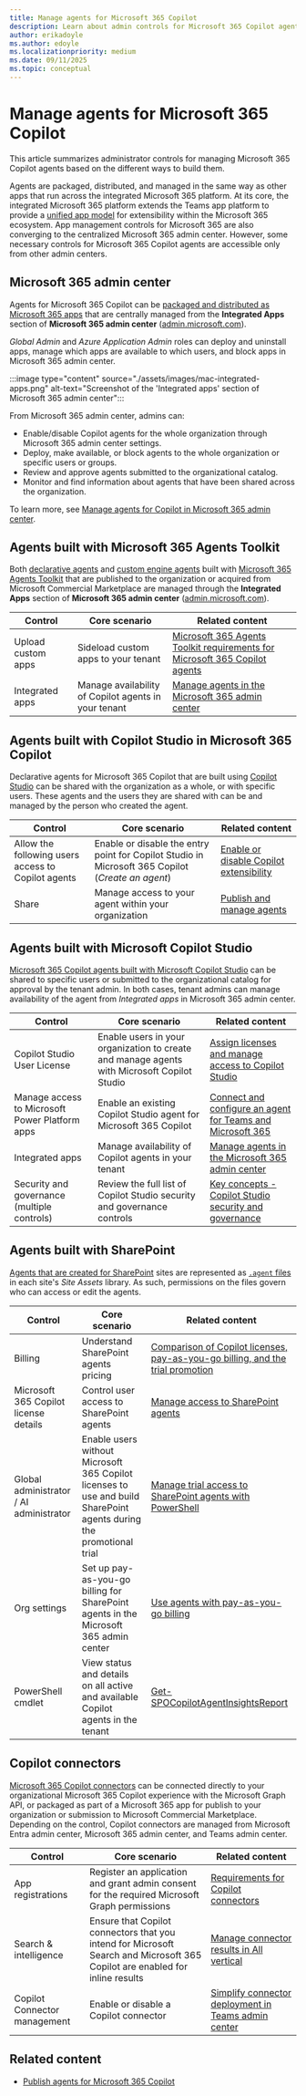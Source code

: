 ```yaml
---
title: Manage agents for Microsoft 365 Copilot
description: Learn about admin controls for Microsoft 365 Copilot agents.
author: erikadoyle
ms.author: edoyle
ms.localizationpriority: medium
ms.date: 09/11/2025
ms.topic: conceptual
---
```


# Manage agents for Microsoft 365 Copilot

This article summarizes administrator controls for managing Microsoft 365 Copilot agents based on the different ways to build them.

Agents are packaged, distributed, and managed in the same way as other apps that run across the integrated Microsoft 365 platform. At its core, the integrated Microsoft 365 platform extends the Teams app platform to provide a [unified app model](agents-are-apps.md) for extensibility within the Microsoft 365 ecosystem. App management controls for Microsoft 365 are also converging to the centralized Microsoft 365 admin center. However, some necessary controls for Microsoft 365 Copilot agents are accessible only from other admin centers.

## Microsoft 365 admin center

Agents for Microsoft 365 Copilot can be [packaged and distributed as Microsoft 365 apps](./agents-are-apps.md) that are centrally managed from the **Integrated Apps** section of **Microsoft 365 admin center** ([admin.microsoft.com](https://admin.microsoft.com)).

*Global Admin* and *Azure Application Admin* roles can deploy and uninstall apps, manage which apps are available to which users, and block apps in Microsoft 365 admin center.

:::image type="content" source="./assets/images/mac-integrated-apps.png" alt-text="Screenshot of the 'Integrated apps' section of Microsoft 365 admin center":::

From Microsoft 365 admin center, admins can:

- Enable/disable Copilot agents for the whole organization through Microsoft 365 admin center settings.
- Deploy, make available, or block agents to the whole organization or specific users or groups.
- Review and approve agents submitted to the organizational catalog.
- Monitor and find information about agents that have been shared across the organization.

To learn more, see [Manage agents for Copilot in Microsoft 365 admin center](/microsoft-365/admin/manage/manage-plugins-for-copilot-in-integrated-apps?context=/microsoft-365-copilot/extensibility/context).

## Agents built with Microsoft 365 Agents Toolkit

Both [declarative agents](./build-declarative-agents.md) and [custom engine agents](/microsoftteams/platform/teams-ai-library-tutorial?context=/microsoft-365-copilot/extensibility/context) built with [Microsoft 365 Agents Toolkit](https://aka.ms/M365AgentsToolkit) that are published to the organization or acquired from Microsoft Commercial Marketplace are managed through the **Integrated Apps** section of **Microsoft 365 admin center** ([admin.microsoft.com](https://admin.microsoft.com)).

| Control | Core scenario | Related content |
|--|--|--|
| Upload custom apps | Sideload custom apps to your tenant | [Microsoft 365 Agents Toolkit requirements for Microsoft 365 Copilot agents](/microsoft-365-copilot/extensibility/prerequisites#teams-toolkit-requirements) |
| Integrated apps | Manage availability of Copilot agents in your tenant | [Manage agents in the Microsoft 365 admin center](/microsoft-365/admin/manage/manage-plugins-for-copilot-in-integrated-apps?context=/microsoft-365-copilot/extensibility/context#manage-agents-in-the-microsoft-365-admin-center) |

## Agents built with Copilot Studio in Microsoft 365 Copilot

Declarative agents for Microsoft 365 Copilot that are built using [Copilot Studio](copilot-studio-lite.md) can be shared with the organization as a whole, or with specific users. These agents and the users they are shared with can be and managed by the person who created the agent.

|Control | Core scenario | Related content|
|--|--|--|
| Allow the following users access to Copilot agents | Enable or disable the entry point for Copilot Studio in Microsoft 365 Copilot (*Create an agent*) | [Enable or disable Copilot extensibility](/microsoft-365/admin/manage/manage-plugins-for-copilot-in-integrated-apps?context=/microsoft-365-copilot/extensibility/context#enable-or-disable-copilot-extensibility) |
| Share | Manage access to your agent within your organization | [Publish and manage agents](copilot-studio-lite-publish-agent.md#share-an-agent) |

## Agents built with Microsoft Copilot Studio

[Microsoft 365 Copilot agents built with Microsoft Copilot Studio](/microsoft-copilot-studio/microsoft-copilot-extend-copilot-extensions?context=/microsoft-365-copilot/extensibility/context) can be shared to specific users or submitted to the organizational catalog for approval by the tenant admin. In both cases, tenant admins can manage availability of the agent from *Integrated apps* in Microsoft 365 admin center.

|Control | Core scenario | Related content|
|--|--|--|
| Copilot Studio User License | Enable users in your organization to create and manage agents with Microsoft Copilot Studio | [Assign licenses and manage access to Copilot Studio](/microsoft-copilot-studio/requirements-licensing) |
| Manage access to Microsoft Power Platform apps| Enable an existing Copilot Studio agent for Microsoft 365 Copilot | [Connect and configure an agent for Teams and Microsoft 365](/microsoft-copilot-studio/publication-add-bot-to-microsoft-teams#prerequisites) |
| Integrated apps | Manage availability of Copilot agents in your tenant | [Manage agents in the Microsoft 365 admin center](/microsoft-365/admin/manage/manage-plugins-for-copilot-in-integrated-apps?context=/microsoft-365-copilot/extensibility/context#manage-agents-in-the-microsoft-365-admin-center) |
| Security and governance (multiple controls) | Review the full list of Copilot Studio security and governance controls | [Key concepts - Copilot Studio security and governance](/microsoft-copilot-studio/security-and-governance) |

## Agents built with SharePoint

[Agents that are created for SharePoint](https://support.microsoft.com/office/create-and-edit-an-agent-d16c6ca1-a8e3-4096-af49-67e1cfdddd42) sites are represented as [`.agent` files](https://support.microsoft.com/office/create-and-edit-an-agent-d16c6ca1-a8e3-4096-af49-67e1cfdddd42#where-agent-file) in each site's *Site Assets* library. As such, permissions on the files govern who can access or edit the agents.

|Control | Core scenario | Related content|
|--|--|--|
| Billing | Understand SharePoint agents pricing | [Comparison of Copilot licenses, pay-as-you-go billing, and the trial promotion](/sharepoint/get-started-sharepoint-agents#comparison-of-copilot-licenses-pay-as-you-go-billing-and-the-trial-promotion) |
| Microsoft 365 Copilot license details | Control user access to SharePoint agents | [Manage access to SharePoint agents](/sharepoint/manage-access-agents-in-sharepoint) |
| Global administrator / AI administrator | Enable users without Microsoft 365 Copilot licenses to use and build SharePoint agents during the promotional trial | [Manage trial access to SharePoint agents with PowerShell](/sharepoint/manage-trial-agents-sharepoint-powershell) |
| Org settings | Set up pay-as-you-go billing for SharePoint agents in the Microsoft 365 admin center | [Use agents with pay-as-you-go billing](/sharepoint/sharepoint-agents-azure-billing) |
| PowerShell cmdlet | View status and details on all active and available Copilot agents in the tenant | [Get-SPOCopilotAgentInsightsReport](/powershell/module/sharepoint-online/get-spocopilotagentinsightsreport) |

## Copilot connectors

[Microsoft 365 Copilot connectors](./overview-copilot-connector.md) can be connected directly to your organizational Microsoft 365 Copilot experience with the Microsoft Graph API, or packaged as part of a Microsoft 365 app for publish to your organization or submission to Microsoft Commercial Marketplace. Depending on the control, Copilot connectors are managed from Microsoft Entra admin center, Microsoft 365 admin center, and Teams admin center.

| Control | Core scenario | Related content |
|--|--|--|
| App registrations | Register an application and grant admin consent for the required Microsoft Graph permissions | [Requirements for Copilot connectors](./overview-copilot-connector.md#requirements-for-copilot-connectors) |
| Search & intelligence | Ensure that Copilot connectors that you intend for Microsoft Search and Microsoft 365 Copilot are enabled for inline results | [Manage connector results in All vertical](/microsoftsearch/connectors-in-all-vertical) |
| Copilot Connector management | Enable or disable a Copilot connector | [Simplify connector deployment in Teams admin center](/graph/connecting-external-content-deploy-teams?context=/microsoft-365-copilot/extensibility/context) |

## Related content

- [Publish agents for Microsoft 365 Copilot](publish.md)
